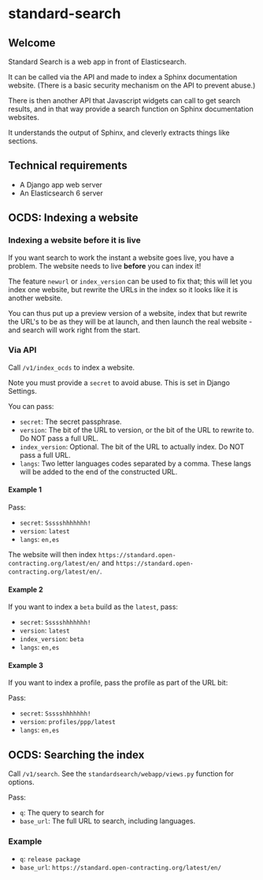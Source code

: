 # standard-search

## Welcome

Standard Search is a web app in front of Elasticsearch. 

It can be called via the API and made to index a Sphinx documentation website. 
(There is a basic security mechanism on the API to prevent abuse.)

There is then another API that Javascript widgets can call to get search results, 
and in that way provide a search function on Sphinx documentation websites.

It understands the output of Sphinx, and cleverly extracts things like sections.

## Technical requirements

* A Django app web server
* An Elasticsearch 6 server

## OCDS: Indexing a website

### Indexing a website before it is live

If you want search to work the instant a website goes live, you have a problem. The website needs to live **before** you can index it!

The feature `newurl` or `index_version` can be used to fix that; this will let you index one website, but rewrite the URLs in the index so it looks like it is another website.

You can thus put up a preview version of a website, index that but rewrite the URL's to be as they will be at launch, 
and then launch the real website - and search will work right from the start.

### Via API 

Call `/v1/index_ocds` to index a website.

Note you must provide a `secret` to avoid abuse. This is set in Django Settings.

You can pass:

* `secret`: The secret passphrase.
* `version`: The bit of the URL to version, or the bit of the URL to rewrite to. Do NOT pass a full URL.
* `index_version`: Optional. The bit of the URL to actually index. Do NOT pass a full URL.
* `langs`: Two letter languages codes separated by a comma. These langs will be added to the end of the constructed URL. 

#### Example 1

Pass:

* `secret`: `Ssssshhhhhhh!`
* `version`: `latest`
* `langs`: `en,es`

The website will then index `https://standard.open-contracting.org/latest/en/` and `https://standard.open-contracting.org/latest/en/`.

#### Example 2

If you want to index a `beta` build as the `latest`, pass:

* `secret`: `Ssssshhhhhhh!`
* `version`: `latest`
* `index_version`: `beta`
* `langs`: `en,es`

#### Example 3

If you want to index a profile, pass the profile as part of the URL bit:

Pass:

* `secret`: `Ssssshhhhhhh!`
* `version`: `profiles/ppp/latest`
* `langs`: `en,es`

## OCDS: Searching the index

Call `/v1/search`. See the `standardsearch/webapp/views.py` function for options.

Pass:

* `q`: The query to search for
* `base_url`: The full URL to search, including languages.

### Example

* `q`: `release package`
* `base_url`: `https://standard.open-contracting.org/latest/en/`
